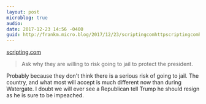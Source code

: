 ```yaml
---
layout: post
microblog: true
audio: 
date: 2017-12-23 14:56 -0400
guid: http://frankm.micro.blog/2017/12/23/scriptingcomhttpscriptingcomhtmla-ask-why.html
---
```

 [scripting.com](http://scripting.com/2017/12/23.html#a165008)

> Ask why they are willing to risk going to jail to protect the president.

Probably because they don't think there is a serious risk of going to jail. The country, and what most will accept is much different now than during Watergate. I doubt we will ever see a Republican tell Trump he should resign as he is sure to be impeached. 
